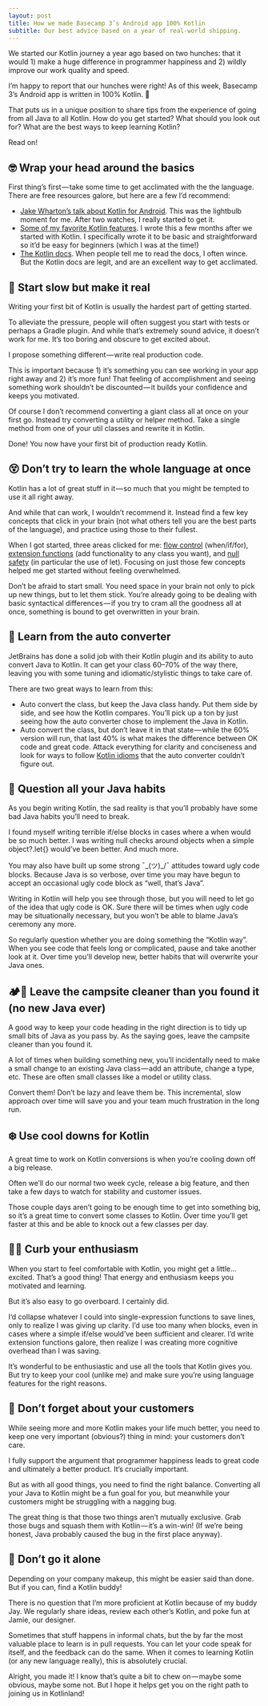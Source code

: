 ```yaml
---
layout: post
title: How we made Basecamp 3’s Android app 100% Kotlin
subtitle: Our best advice based on a year of real-world shipping.
---
```


We started our Kotlin journey a year ago based on two hunches: that it would 1) make a huge difference in programmer happiness and 2) wildly improve our work quality and speed.

I’m happy to report that our hunches were right! As of this week, Basecamp 3’s Android app is written in 100% Kotlin. 🎉

That puts us in a unique position to share tips from the experience of going from all Java to all Kotlin. How do you get started? What should you look out for? What are the best ways to keep learning Kotlin?

Read on!

## 🤓 Wrap your head around the basics

First thing’s first — take some time to get acclimated with the the language. There are free resources galore, but here are a few I’d recommend:

* [Jake Wharton’s talk about Kotlin for Android](https://www.youtube.com/watch?v=A2LukgT2mKc). This was the lightbulb moment for me. After two watches, I really started to get it.
* [Some of my favorite Kotlin features](/2016/05/28/some-of-my-favorite-kotlin-features.html). I wrote this a few months after we started with Kotlin. I specifically wrote it to be basic and straightforward so it’d be easy for beginners (which I was at the time!)
* [The Kotlin docs](https://kotlinlang.org/docs/reference/basic-syntax.html). When people tell me to read the docs, I often wince. But the Kotlin docs are legit, and are an excellent way to get acclimated.

## 🐢 Start slow but make it real

Writing your first bit of Kotlin is usually the hardest part of getting started.

To alleviate the pressure, people will often suggest you start with tests or perhaps a Gradle plugin. And while that’s extremely sound advice, it doesn’t work for me. It’s too boring and obscure to get excited about.

I propose something different — write real production code.

This is important because 1) it’s something you can see working in your app right away and 2) it’s more fun! That feeling of accomplishment and seeing something work shouldn’t be discounted — it builds your confidence and keeps you motivated.

Of course I don’t recommend converting a giant class all at once on your first go. Instead try converting a utility or helper method. Take a single method from one of your util classes and rewrite it in Kotlin.

Done! You now have your first bit of production ready Kotlin.

## 😵 Don’t try to learn the whole language at once

Kotlin has a lot of great stuff in it — so much that you might be tempted to use it all right away.

And while that can work, I wouldn’t recommend it. Instead find a few key concepts that click in your brain (not what others tell you are the best parts of the language), and practice using those to their fullest.

When I got started, three areas clicked for me: [flow control](https://kotlinlang.org/docs/reference/control-flow.html) (when/if/for), [extension functions](https://kotlinlang.org/docs/reference/extensions.html) (add functionality to any class you want), and [null safety](https://kotlinlang.org/docs/reference/null-safety.html) (in particular the use of let). Focusing on just those few concepts helped me get started without feeling overwhelmed.

Don’t be afraid to start small. You need space in your brain not only to pick up new things, but to let them stick. You’re already going to be dealing with basic syntactical differences — if you try to cram all the goodness all at once, something is bound to get overwritten in your brain.

## 🔀 Learn from the auto converter

JetBrains has done a solid job with their Kotlin plugin and its ability to auto convert Java to Kotlin. It can get your class 60–70% of the way there, leaving you with some tuning and idiomatic/stylistic things to take care of.

There are two great ways to learn from this:

* Auto convert the class, but keep the Java class handy. Put them side by side, and see how the Kotlin compares. You’ll pick up a ton by just seeing how the auto converter chose to implement the Java in Kotlin.
* Auto convert the class, but don’t leave it in that state — while the 60% version will run, that last 40% is what makes the difference between OK code and great code. Attack everything for clarity and conciseness and look for ways to follow [Kotlin idioms](https://kotlinlang.org/docs/reference/idioms.html) that the auto converter couldn’t figure out.

## 🤔 Question all your Java habits

As you begin writing Kotlin, the sad reality is that you’ll probably have some bad Java habits you’ll need to break.

I found myself writing terrible if/else blocks in cases where a when would be so much better. I was writing null checks around objects when a simple object?.let{} would’ve been better. And much more.

You may also have built up some strong ¯\_(ツ)_/¯ attitudes toward ugly code blocks. Because Java is so verbose, over time you may have begun to accept an occasional ugly code block as “well, that’s Java”.

Writing in Kotlin will help you see through those, but you will need to let go of the idea that ugly code is OK. Sure there will be times when ugly code may be situationally necessary, but you won’t be able to blame Java’s ceremony any more.

So regularly question whether you are doing something the “Kotlin way”. When you see code that feels long or complicated, pause and take another look at it. Over time you’ll develop new, better habits that will overwrite your Java ones.

## 🏕️💨 Leave the campsite cleaner than you found it (no new Java ever)

A good way to keep your code heading in the right direction is to tidy up small bits of Java as you pass by. As the saying goes, leave the campsite cleaner than you found it.

A lot of times when building something new, you’ll incidentally need to make a small change to an existing Java class — add an attribute, change a type, etc. These are often small classes like a model or utility class.

Convert them! Don’t be lazy and leave them be. This incremental, slow approach over time will save you and your team much frustration in the long run.

## ❄️ Use cool downs for Kotlin

A great time to work on Kotlin conversions is when you’re cooling down off a big release.

Often we’ll do our normal two week cycle, release a big feature, and then take a few days to watch for stability and customer issues.

Those couple days aren’t going to be enough time to get into something big, so it’s a great time to convert some classes to Kotlin. Over time you’ll get faster at this and be able to knock out a few classes per day.

## 👴🏻 Curb your enthusiasm

When you start to feel comfortable with Kotlin, you might get a little…excited. That’s a good thing! That energy and enthusiasm keeps you motivated and learning.

But it’s also easy to go overboard. I certainly did.

I‘d collapse whatever I could into single-expression functions to save lines, only to realize I was giving up clarity. I’d use too many when blocks, even in cases where a simple if/else would’ve been sufficient and clearer. I’d write extension functions galore, then realize I was creating more cognitive overhead than I was saving.

It’s wonderful to be enthusiastic and use all the tools that Kotlin gives you. But try to keep your cool (unlike me) and make sure you’re using language features for the right reasons.

## 💸 Don’t forget about your customers

While seeing more and more Kotlin makes your life much better, you need to keep one very important (obvious?) thing in mind: your customers don’t care.

I fully support the argument that programmer happiness leads to great code and ultimately a better product. It’s crucially important.

But as with all good things, you need to find the right balance. Converting all your Java to Kotlin might be a fun goal for you, but meanwhile your customers might be struggling with a nagging bug.

The great thing is that those two things aren’t mutually exclusive. Grab those bugs and squash them with Kotlin — it’s a win-win! (If we’re being honest, Java probably caused the bug in the first place anyway).

## 👯 Don’t go it alone

Depending on your company makeup, this might be easier said than done. But if you can, find a Kotlin buddy!

There is no question that I’m more proficient at Kotlin because of my buddy Jay. We regularly share ideas, review each other’s Kotlin, and poke fun at Jamie, our designer.

Sometimes that stuff happens in informal chats, but the by far the most valuable place to learn is in pull requests. You can let your code speak for itself, and the feedback can do the same. When it comes to learning Kotlin (or any new language really), this is absolutely crucial.

Alright, you made it! I know that’s quite a bit to chew on — maybe some obvious, maybe some not. But I hope it helps get you on the right path to joining us in Kotlinland!